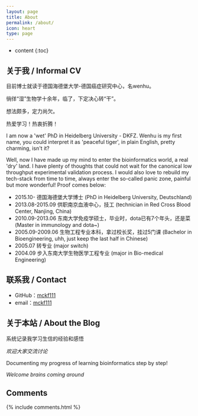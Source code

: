 ```yaml
---
layout: page
title: About
permalink: /about/
icon: heart
type: page
---
```


* content
{:toc}

## 关于我 / Informal CV

目前博士就读于德国海德堡大学-德国癌症研究中心，名wenhu。

徜徉“湿”生物学十余年，临了，下定决心转“干”。

想法颇多，定力尚欠。

热爱学习！热衷折腾！

I am now a 'wet' PhD in Heidelberg University - DKFZ. Wenhu is my first name, you could interpret it as 'peaceful tiger', in plain English, pretty charming, isn't it?

Well, now I have made up my mind to enter the bioinformatics world, a real 'dry' land. I have plenty of thoughts that could not wait for the canonical low throughput experimental validation process. I would also love to rebuild my tech-stack from time to time, always enter the so-called panic zone, painful but more wonderful! Proof comes below:

* 2015.10- 德国海德堡大学博士 (PhD in Heidelberg University, Deutschland)
* 2013.08-2015.09 供职南京血液中心，技工 (technician in Red Cross Blood Center, Nanjing, China)
* 2010.09-2013.06 东南大学免疫学硕士，毕业时，dota已有7个年头，还是菜 (Master in immunology and dota~)
* 2005.09-2009.06 生物工程专业本科，拿过校长奖，挂过5门课 (Bachelor in Bioengineering, uhh, just keep the last half in Chinese)
* 2005.07 转专业 (major switch)
* 2004.09 步入东南大学生物医学工程专业 (major in Bio-medical Engineering)

## 联系我 / Contact

* GitHub：[mckf111](https://github.com/mckf111)
* email：[mckf111](mckf11111@gmail.com)


## 关于本站 / About the Blog

系统记录我学习生信的经验和感悟

_欢迎大家交流讨论_

Documenting my progress of learning bioinformatics step by step!

_Welcome brains coming around_


## Comments

{% include comments.html %}
